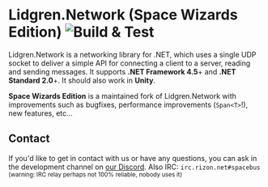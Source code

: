 # Lidgren.Network (Space Wizards Edition) ![Build & Test](https://github.com/space-wizards/lidgren-network-gen3/workflows/Build%20&%20Test/badge.svg)
Lidgren.Network is a networking library for .NET, which uses a single UDP socket to deliver a simple API for connecting a client to a server, reading and sending messages. It supports **.NET Framework 4.5**+ and **.NET Standard 2.0**+. It should also work in **Unity**.

**Space Wizards Edition** is a maintained fork of Lidgren.Network with improvements such as bugfixes, performance improvements (`Span<T>`!), new features, etc...

## Contact

If you'd like to get in contact with us or have any questions, you can ask in the development channel on [our Discord](https://discord.ss14.io). Also IRC: `irc.rizon.net#spacebus` <small>(warning: IRC relay perhaps not 100% reliable, nobody uses it)</small>
